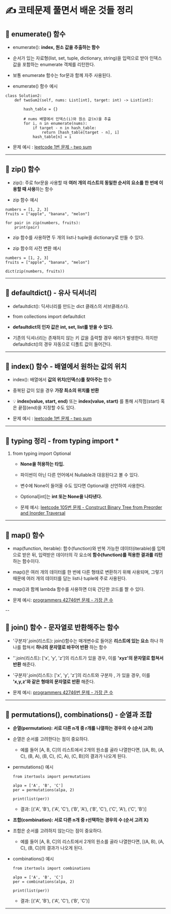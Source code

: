 # ✍️ 코테문제 풀면서 배운 것들 정리

## 📌 enumerate() 함수

- enumerate(): **index, 원소 값을 추출하는 함수**

- 순서가 있는 자료형(list, set, tuple, dictionary, string)을 입력으로 받아 인덱스 값을 포함하는 enumerate 객체를 리턴한다.

- 보통 enumerate 함수는 for문과 함께 자주 사용된다. 

- enumerate() 함수 예시
```
class Solution2:
    def twoSum2(self, nums: List[int], target: int) -> List[int]:

        hash_table = {}

        # nums 배열에서 인덱스(i)와 원소 값(n)을 추출
        for i, n in enumerate(nums):
            if target - n in hash_table:
                return [hash_table[target - n], i]
            hash_table[n] = i  
```

- 문제 예시 : [leetcode 1번 문제 - two sum](https://leetcode.com/problems/two-sum/)

---

## 📌 zip() 함수

- zip(): 주로 for문을 사용할 때 **여러 개의 리스트의 동일한 순서의 요소를 한 번에 이용할 때 사용**하는 함수

- zip 함수 예시
```
numbers = [1, 2, 3]
fruits = ["apple", "banana", "melon"]

for pair in zip(numbers, fruits):
    print(pair)
```

- zip 함수를 사용하면 두 개의 list나 tuple을 dictionary로 만들 수 있다.

- zip 함수의 사전 변환 예시
```
numbers = [1, 2, 3]
fruits = ["apple", "banana", "melon"]

dict(zip(numbers, fruits))
```

---

## 📌 defaultdict() - 유사 딕셔너리

- defaultdict(): 딕셔너리를 만드는 dict 클래스의 서브클래스다.

- from collections import defaultdict

- **defaultdict의 인자 값은 int, set, list를 받을 수 있다.**

- 기존의 딕셔너리는 존재하지 않는 키 값을 출력할 경우 에러가 발생한다. 하지만 defaultdict()의 경우 자동으로 디폴트 값이 들어간다.

---

## 📌 index() 함수 - 배열에서 원하는 값의 위치

- index(): 배열에서 **값의 위치(인덱스)를 찾아주는** 함수

- 중복된 값이 있을 경우 **가장 최소의 위치를 반환**

- 💡 **index(value, start, end)** 또는 **index(value, start)** 를 통해 시작점(start) 혹은 끝점(end)을 지정할 수도 있다.

- 문제 예시 : [leetcode 1번 문제 - two sum](https://leetcode.com/problems/two-sum/)

---

## 📌 typing 정리 - from typing import *

1. from typing import Optional

    - **None을 허용하는 타입.**

    - 파이썬이 아닌 다른 언어에서 Nullable과 대응된다고 볼 수 있다.
    
    - 변수에 None이 들어올 수도 있다면 Optional을 선언하여 사용한다.

    - Optional[int]는 **int 또는 None을 나타낸다.**

    - 문제 예시: [leetcode 105번 문제 - Construct Binary Tree from Preorder and Inorder Traversal](https://leetcode.com/problems/construct-binary-tree-from-preorder-and-inorder-traversal/)

---

## 📌 map() 함수

- map(function, iterable): 함수(function)와 반복 가능한 데이터(iterable)를 입력으로 받은 뒤, 입력받은 데이터의 각 요소에 **함수(function)를 적용한 결과를 리턴**하는 함수이다.

- map()은 여러 개의 데이터를 한 번에 다른 형태로 변환하기 위해 사용되며, 그렇기 때문에 여러 개의 데이터를 담는 list나 tuple에 주로 사용된다.

- map()과 함께 lambda 함수를 사용하면 더욱 간단한 코드를 짤 수 있다.

- 문제 예시: [programmers 42746번 문제 - 가장 큰 수](https://school.programmers.co.kr/learn/courses/30/lessons/42746)

--

## 📌 join() 함수 - 문자열로 반환해주는 함수

- '구분자'.join(리스트): join()함수는 매개변수로 들어온 **리스트에 있는 요소** 하나 하나를 합쳐서 **하나의 문자열로 바꾸어 반환** 하는 함수

- ''.join(리스트): ['x', 'y', 'z']의 리스트가 있을 경우, 이를 **'xyz'의 문자열로 합쳐서 반환** 해준다.

- '구분자'.join(리스트): ['x', 'y', 'z']의 리스트와 구분자 , 가 있을 경우, 이를 **'x,y,z'와 같은 형태의 문자열로 반환** 해준다.

- 문제 예시: [programmers 42746번 문제 - 가장 큰 수](https://school.programmers.co.kr/learn/courses/30/lessons/42746)

---

## 📌 permutations(), combinations() - 순열과 조합

- **순열(permutation): 서로 다른 n개 중 r개를 나열하는 경우의 수 (순서 고려)**

- 순열은 순서를 고려한다는 점이 중요하다.

    - 예를 들어 [A, B, C]의 리스트에서 2개의 원소를 골라 나열한다면, [(A, B), (A, C), (B, A), (B, C), (C, A), (C, B)]의 결과가 나오게 된다. 

- permutations() 예시

    ```
    from itertools import permutations

    alpa = ['A', 'B', 'C']
    per = permutations(alpa, 2)

    print(list(per))
    ```
    - 결과: [('A', 'B'), ('A', 'C'), ('B', 'A'), ('B', 'C'), ('C', 'A'), ('C', 'B')]

- **조합(combination): 서로 다른 n개 중 r선택하는 경우의 수 (순서 고려 X)**

- 조합은 순서를 고려하지 않는다는 점이 중요하다.

    - 예를 들어 [A, B, C]의 리스트에서 2개의 원소를 골라 나열한다면, [(A, B), (A, C), (B, C)]의 결과가 나오게 된다. 

- combinations() 예시

    ```
    from itertools import combinations

    alpa = ['A', 'B', 'C']
    per = combinations(alpa, 2)

    print(list(per))
    ```

    - 결과: [('A', 'B'), ('A', 'C'), ('B', 'C')]

---